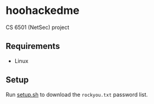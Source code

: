 # hoohackedme
CS 6501 (NetSec) project

## Requirements
- Linux

## Setup
Run [setup.sh](setup.sh) to download the `rockyou.txt` password list.